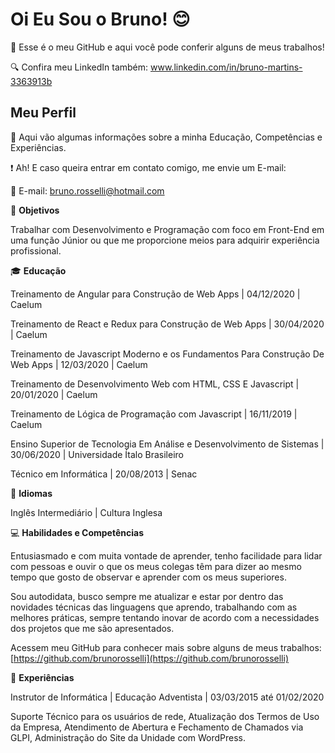 # Oi Eu Sou o Bruno!  :blush:

:pencil: Esse é o meu GitHub  e aqui você pode conferir alguns de meus trabalhos! 


:mag: Confira meu LinkedIn também: www.linkedin.com/in/bruno-martins-3363913b 



## Meu Perfil 

:eyes: Aqui vão algumas informações sobre a minha Educação, Competências e Experiências.

 :exclamation: Ah! E caso queira entrar em contato comigo, me envie um E-mail: 

:e-mail: E-mail: [bruno.rosselli@hotmail.com](mailto:bruno.rosselli@hotmail.com)


:dart: **Objetivos**

Trabalhar com Desenvolvimento e Programação com foco em Front-End em uma função Júnior ou que me proporcione meios para adquirir experiência profissional.

:mortar_board: **Educação**

Treinamento de Angular para Construção de Web Apps | 04/12/2020 | Caelum

Treinamento de React e Redux para Construção de Web Apps | 30/04/2020 | Caelum

Treinamento de Javascript Moderno e os Fundamentos Para Construção De Web Apps | 12/03/2020 | Caelum

Treinamento de Desenvolvimento Web com HTML, CSS E Javascript | 20/01/2020 | Caelum

Treinamento de Lógica de Programação com Javascript | 16/11/2019 | Caelum

Ensino Superior de Tecnologia Em Análise e Desenvolvimento de Sistemas | 30/06/2020 | Universidade Ítalo Brasileiro

Técnico em Informática | 20/08/2013 | Senac

:speech_balloon: **Idiomas**

Inglês Intermediário | Cultura Inglesa

:computer: **Habilidades e Competências**

Entusiasmado e com muita vontade de aprender, tenho facilidade para lidar com pessoas e ouvir o que os meus colegas têm para dizer ao mesmo tempo que gosto de observar e aprender com os meus superiores.

Sou autodidata, busco sempre me atualizar e estar por dentro das novidades técnicas das linguagens que aprendo, trabalhando com as melhores práticas, sempre tentando inovar de acordo com a necessidades dos projetos que me são apresentados.

Acessem meu GitHub para conhecer mais sobre alguns de meus trabalhos: [https://github.com/brunorosselli](https://github.com/brunorosselli)

:blue_book: **Experiências**

Instrutor de Informática | Educação Adventista | 03/03/2015 até 01/02/2020

Suporte Técnico para os usuários de rede, Atualização dos Termos de Uso da Empresa, Atendimento de Abertura e Fechamento de Chamados via GLPI, Administração do Site da Unidade com WordPress.


